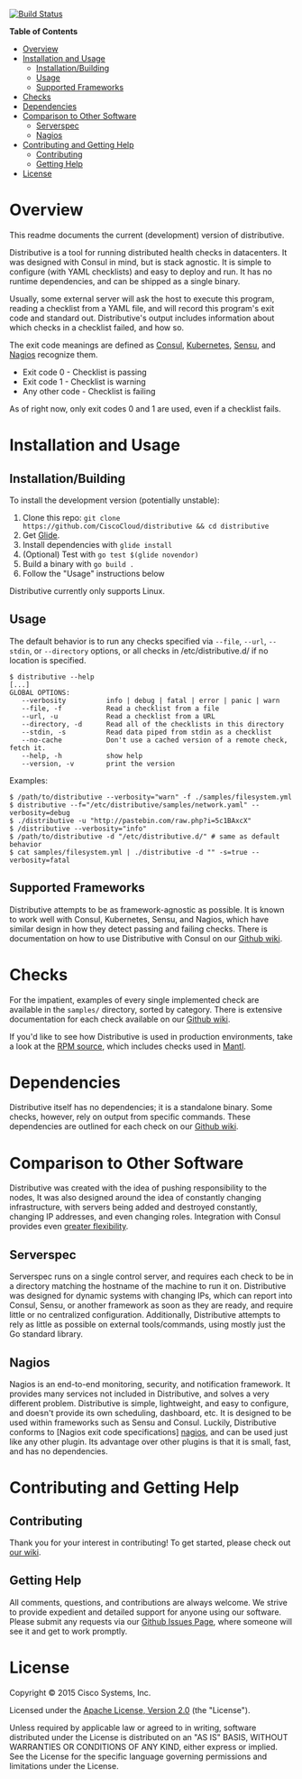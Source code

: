 [![Build Status](https://travis-ci.org/mantl/distributive.svg?branch=master)](https://travis-ci.org/mantl/distributive)

<!-- markdown-toc start - Don't edit this section. Run M-x markdown-toc-generate-toc again -->
**Table of Contents**

- [Overview](#overview)
- [Installation and Usage](#installation-and-usage)
    - [Installation/Building](#installationbuilding)
    - [Usage](#usage)
    - [Supported Frameworks](#supported-frameworks)
- [Checks](#checks)
- [Dependencies](#dependencies)
- [Comparison to Other Software](#comparison-to-other-software)
    - [Serverspec](#serverspec)
    - [Nagios](#nagios)
- [Contributing and Getting Help](#contributing-and-getting-help)
    - [Contributing](#contributing)
    - [Getting Help](#getting-help)
- [License](#license)

<!-- markdown-toc end -->

Overview
========

This readme documents the current (development) version of distributive.

Distributive is a tool for running distributed health checks in datacenters.
It was designed with Consul in mind, but is stack agnostic. It is simple
to configure (with YAML checklists) and easy to deploy and run. It has no
runtime dependencies, and can be shipped as a single binary.

Usually, some external server will ask the host to execute this program, reading
a checklist from a YAML file, and will record this program's exit code and
standard out. Distributive's output includes information about which checks
in a checklist failed, and how so.

The exit code meanings are defined as [Consul][consul], [Kubernetes][kubernetes],
[Sensu][sensu], and [Nagios][nagios] recognize them.

 * Exit code 0 - Checklist is passing
 * Exit code 1 - Checklist is warning
 * Any other code - Checklist is failing

As of right now, only exit codes 0 and 1 are used, even if a checklist fails.

Installation and Usage
======================

Installation/Building
---------------------

To install the development version (potentially unstable):
 1. Clone this repo: `git clone https://github.com/CiscoCloud/distributive && cd distributive`
 2. Get [Glide][glide].
 3. Install dependencies with `glide install`
 4. (Optional) Test with `go test $(glide novendor)`
 5. Build a binary with `go build .`
 6. Follow the "Usage" instructions below

Distributive currently only supports Linux.

Usage
-----

The default behavior is to run any checks specified via `--file`, `--url`,
`--stdin`, or `--directory` options, or all checks in /etc/distributive.d/ if no
location is specified.

```
$ distributive --help
[...]
GLOBAL OPTIONS:
   --verbosity          info | debug | fatal | error | panic | warn
   --file, -f           Read a checklist from a file
   --url, -u            Read a checklist from a URL
   --directory, -d      Read all of the checklists in this directory
   --stdin, -s          Read data piped from stdin as a checklist
   --no-cache           Don't use a cached version of a remote check, fetch it.
   --help, -h           show help
   --version, -v        print the version
```

Examples:

```
$ /path/to/distributive --verbosity="warn" -f ./samples/filesystem.yml
$ distributive --f="/etc/distributive/samples/network.yaml" --verbosity=debug
$ ./distributive -u "http://pastebin.com/raw.php?i=5c1BAxcX"
$ /distributive --verbosity="info"
$ /path/to/distributive -d "/etc/distributive.d/" # same as default behavior
$ cat samples/filesystem.yml | ./distributive -d "" -s=true --verbosity=fatal
```

Supported Frameworks
--------------------

Distributive attempts to be as framework-agnostic as possible. It is known to
work well with Consul, Kubernetes, Sensu, and Nagios, which have similar design
in how they detect passing and failing checks. There is documentation on how to
use Distributive with Consul on our [Github wiki][wiki].

Checks
=======

For the impatient, examples of every single implemented check are available in
the `samples/` directory, sorted by category. There is extensive documentation
for each check available on our [Github wiki][wiki].

If you'd like to see how Distributive is used in production environments, take
a look at the [RPM source][mantl-packaging], which includes checks used in
[Mantl][mantl].


Dependencies
============

Distributive itself has no dependencies; it is a standalone binary. Some checks,
however, rely on output from specific commands. These dependencies are outlined
for each check on our [Github wiki][wiki].

Comparison to Other Software
============================

Distributive was created with the idea of pushing responsibility to the nodes,
It was also designed around the idea of constantly changing infrastructure, with
servers being added and destroyed constantly, changing IP addresses, and even
changing roles. Integration with Consul provides even
[greater flexibility](https://www.consul.io/intro/vs/nagios-sensu.html).

Serverspec
----------

Serverspec runs on a single control server, and requires each check to be in a
directory matching the hostname of the machine to run it on. Distributive was
designed for dynamic systems with changing IPs, which can report into Consul,
Sensu, or another framework as soon as they are ready, and require little or no
centralized configuration. Additionally, Distributive attempts to rely as little
as possible on external tools/commands, using mostly just the Go standard library.

Nagios
------

Nagios is an end-to-end monitoring, security, and notification framework. It
provides many services not included in Distributive, and solves a very different
problem.  Distributive is simple, lightweight, and easy to configure, and
doesn't provide its own scheduling, dashboard, etc. It is designed to be used
within frameworks such as Sensu and Consul. Luckily, Distributive conforms to
[Nagios exit code specifications] [nagios], and can be used just like any other
plugin. Its advantage over other plugins is that it is small, fast, and has no
dependencies.

Contributing and Getting Help
=============================

Contributing
------------

Thank you for your interest in contributing! To get started, please check out
[our wiki][wiki].

Getting Help
------------

All comments, questions, and contributions are always welcome. We strive to
provide expedient and detailed support for anyone using our software. Please
submit any requests via our [Github Issues Page][issues], where someone will
see it and get to work promptly.

License
=======
Copyright © 2015 Cisco Systems, Inc.

Licensed under the [Apache License, Version 2.0][license] (the "License").

Unless required by applicable law or agreed to in writing, software distributed under the License is distributed on an "AS IS" BASIS, WITHOUT WARRANTIES OR CONDITIONS OF ANY KIND, either express or implied. See the License for the specific language governing permissions and limitations under the License.


[license]: http://www.apache.org/licenses/LICENSE-2.0
[wiki]: https://github.com/CiscoCloud/distributive/wiki
[issues]: https://github.com/CiscoCloud/distributive/issues
[consul]: https://www.consul.io/docs/agent/checks.html
[sensu]: https://sensuapp.org/docs/0.18/checks
[nagios]: https://nagios-plugins.org/doc/guidelines.html#AEN78
[kubernetes]: http://kubernetes.io/v1.0/docs/user-guide/walkthrough/k8s201.html#health-checking
[mantl]: https://github.com/CiscoCloud/mantl
[glide]: https://github.com/Masterminds/glide
[mantl-packaging]: https://github.com/asteris-llc/mantl-packaging/tree/master/distributive
